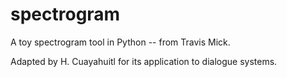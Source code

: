 # spectrogram
A toy spectrogram tool in Python -- from Travis Mick. 

Adapted by H. Cuayahuitl for its application to dialogue systems.
